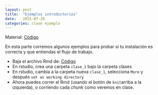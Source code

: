 ```yaml
---
layout: post
title:  "Ejemplos introductorios"
date:   2015-07-28 
categories: clase ejemplo
---
```


Material: [Código]()

En esta parte corremos algunos ejemplos para probar si tu instalación es correcta
y que entiendas el flujo de trabajo.

- Baja el archivo Rmd de: [Código]()
- En rstudio, crea una carpeta `clase_1` bajo la carpeta clases 
- En rstudio, cambia a la carpeta nueva `clase_1`, selecciona `More` y después `set as working directory`
- Ahora puedes correr el Rmd (usando el botón de `knit`arriba a la izquierda), o corriendo cada *chunk* como veremos en clase.